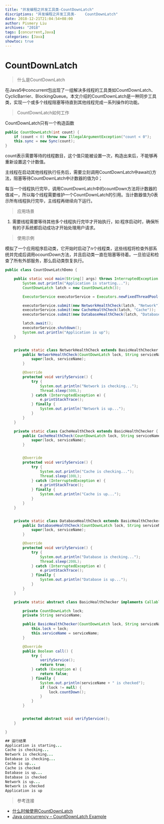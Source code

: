 ```yaml
---
title: "并发编程之并发工具类-CountDownLatch"
discriptions: "并发编程之并发工具类-    CountDownLatch"
date: 2018-12-21T21:04:54+08:00
author: Pismery Liu
archives: "2018"
tags: [concurrent,Java]
categories: [Java]
showtoc: true
---
```

<!--more-->

# CountDownLatch

> 什么是CountDownLatch

在Java5中concurrent包出现了一组解决多线程的工具类如CountDownLatch、CyclicBarrier、BlockingQueue。本文介绍的CountDownLatch是一种同步工具类，实现一个或多个线程阻塞等待直到其他线程完成一系列操作的功能。

> CountDownLatch如何工作

CountDownLatch只有一个构造函数

```Java
public CountDownLatch(int count) {
    if (count < 0) throw new IllegalArgumentException("count < 0");
    this.sync = new Sync(count);
}
```

count表示需要等待的线程数目，这个值只能被设置一次，构造出来后，不能够再重新设置这个计数值。

主线程在启动其他线程执行任务后，需要立刻调用CountDownLatch中await()方法，阻塞等待CountDownLatch中计数器的值为0；

每当一个线程执行完毕，调用CountDownLatch中的countDown方法将计数器的值减一，所以每个线程需要维护一个CountDownLatch的引用。当计数器值为0表示所有线程执行完毕，主线程再继续向下运行。


> 应用场景

1. 需要线程需要等待其他多个线程执行完毕才开始执行，如:程序启动时，确保所有的子系统都启动成功才开始处理用户请求。


> 使用示例

模拟了一个应用程序启动类，它开始时启动了n个线程类，这些线程将检查外部系统并完成后调用ocountDown方法，并且启动类一直在阻塞等待着。一旦验证和检查了所有外部服务，那么启动类恢复执行。

```Java
public class CountDownLatchDemo {

    public static void main(String[] args) throws InterruptedException {
        System.out.println("Application is starting...");
        CountDownLatch latch = new CountDownLatch(3);

        ExecutorService executorService = Executors.newFixedThreadPool(3);

        executorService.submit(new NetworkHealthCheck(latch, "Network"));
        executorService.submit(new CacheHealthCheck(latch, "Cache"));
        executorService.submit(new DatabaseHealthCheck(latch, "Database"));

        latch.await();
        executorService.shutdown();
        System.out.println("Application is up");
    }


    private static class NetworkHealthCheck extends BasicHealthChecker {
        public NetworkHealthCheck(CountDownLatch lock, String serviceName) {
            super(lock, serviceName);
        }

        @Override
        protected void verifyService() {
            try {
                System.out.println("Network is checking...");
                Thread.sleep(500L);
            } catch (InterruptedException e) {
                e.printStackTrace();
            } finally {
                System.out.println("Network is up...");
            }
        }
    }

    private static class CacheHealthCheck extends BasicHealthChecker {
        public CacheHealthCheck(CountDownLatch lock, String serviceName) {
            super(lock, serviceName);
        }


        @Override
        protected void verifyService() {
            try {
                System.out.println("Cache is checking...");
                Thread.sleep(100L);
            } catch (InterruptedException e) {
                e.printStackTrace();
            } finally {
                System.out.println("Cache is up...");
            }
        }
    }


    private static class DatabaseHealthCheck extends BasicHealthChecker {
        public DatabaseHealthCheck(CountDownLatch lock, String serviceName) {
            super(lock, serviceName);
        }

        @Override
        protected void verifyService() {
            try {
                System.out.println("Database is checking...");
                Thread.sleep(200L);
            } catch (InterruptedException e) {
                e.printStackTrace();
            } finally {
                System.out.println("Database is up...");
            }
        }
    }

    private static abstract class BasicHealthChecker implements Callable<Boolean> {

        private CountDownLatch lock;
        private String serviceName;

        public BasicHealthChecker(CountDownLatch lock, String serviceName) {
            this.lock = lock;
            this.serviceName = serviceName;
        }

        @Override
        public Boolean call() {
            try {
                verifyService();
                return true;
            } catch (Exception e) {
                return false;
            } finally {
                System.out.println(serviceName + " is checked");
                if (lock != null) {
                    lock.countDown();
                }
            }
        }


        protected abstract void verifyService();
    }

}

## 运行结果
Application is starting...
Cache is checking...
Network is checking...
Database is checking...
Cache is up...
Cache is checked
Database is up...
Database is checked
Network is up...
Network is checked
Application is up
```


> 参考连接

- [什么时候使用CountDownLatch](http://www.importnew.com/15731.html)
- [Java concurrency – CountDownLatch Example](https://howtodoinjava.com/java/multi-threading/when-to-use-countdownlatch-java-concurrency-example-tutorial/)